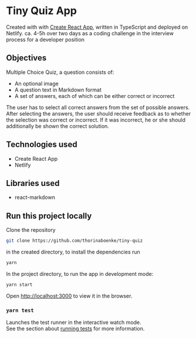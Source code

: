 # Tiny Quiz App

Created with with [Create React App](https://github.com/facebook/create-react-app), written in TypeScript and deployed on Netlify.
ca. 4-5h over two days as a coding challenge in the interview process for a developer position

## Objectives
Multiple Choice Quiz, a question consists of:
- An optional image
- A question text in Markdown format
- A set of answers, each of which can be either correct or incorrect

The user has to select all correct answers from the set of possible answers.
After selecting the answers, the user should receive feedback as to whether the selection was
correct or incorrect. If it was incorrect, he or she should additionally be shown the correct solution.

## Technologies used

- Create React App
- Netlify

## Libraries used
- react-markdown

## Run this project locally

Clone the repository
```bash
git clone https://github.com/thorinaboenke/tiny-quiz
```
in the created directory, to install the dependencies run
```bash
yarn
```
In the project directory, to run the app in development mode:

```bash
yarn start
```
Open [http://localhost:3000](http://localhost:3000) to view it in the browser.

### `yarn test`

Launches the test runner in the interactive watch mode.\
See the section about [running tests](https://facebook.github.io/create-react-app/docs/running-tests) for more information.
